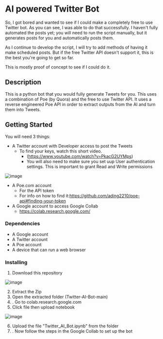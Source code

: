 # AI powered Twitter Bot

So, I got bored and wanted to see if I could make a completely free to use Twitter bot. As you can see, I was able to do that successfully.
I haven't fully automated the posts yet; you will need to run the script manually, but it generates posts for you and automatically posts them. 

As I continue to develop the script, I will try to add methods of having it make scheduled posts. But if the free Twitter API doesn't support it, this is the best you're going to get so far.

This is mostly proof of concept to see if I could do it.

## Description

This is a python bot that you would fully generate Tweets for you. This uses a combination of Poe (by Quora) and the free to use Twitter API.
It uses a reverse engineered Poe API in order to extract outputs from the AI and turn them into Tweets.

## Getting Started

You will need 3 things:
  - A Twitter account with Developer access to post the Tweets
      - To find your keys, watch this short video.
        - (https://www.youtube.com/watch?v=PkacG2UYMps)
        - You will also need to make sure you set uup User authentication settings. This is important to grant Read and Write permissions

![image](https://github.com/robotenthusiastAI/Twitter-AI-Bot/assets/139816159/3d3604ed-36c4-4934-88b4-52ab3012b69a)

  - A Poe.com account
      - For the API token
      - For info on how to find it:https://github.com/ading2210/poe-api#finding-your-token
  - A Google account to access Google Collab
      - https://colab.research.google.com/

### Dependencies

- A Google account
- A Twitter account
- A Poe account
- A device that can run a web browser

### Installing

1. Download this repository

![image](https://github.com/robotenthusiastAI/Twitter-AI-Bot/assets/139816159/3a37a505-04ec-4027-b777-8039ca95866b)

2. Extract the Zip
3. Open the extracted folder (Twitter-AI-Bot-main)
4. . Go to colab.research.google.com
5. Click file then upload notebook

![image](https://github.com/robotenthusiastAI/Twitter-AI-Bot/assets/139816159/26a24d9a-c298-4dbd-bcbf-8d169a4740be)

6. Upload the file "Twitter_AI_Bot.ipynb" from the folder
7. . Now follow the steps in the Google Collab to set up the bot
